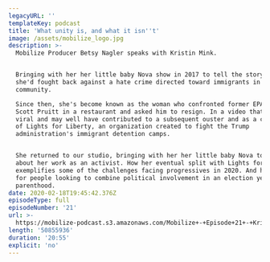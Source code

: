 ```yaml
---
legacyURL: ''
templateKey: podcast
title: 'What unity is, and what it isn''t'
image: /assets/mobilize_logo.jpg
description: >-
  Mobilize Producer Betsy Nagler speaks with Kristin Mink.


  Bringing with her her little baby Nova show in 2017 to tell the story of how
  she'd fought back against a hate crime directed toward immigrants in her
  community.

  Since then, she's become known as the woman who confronted former EPA chief
  Scott Pruitt in a restaurant and asked him to resign. In a video that went
  viral and may well have contributed to a subsequent ouster and as a co-founder
  of Lights for Liberty, an organization created to fight the Trump
  administration's immigrant detention camps.


  She returned to our studio, bringing with her her little baby Nova to talk
  about her work as an activist. How her eventual split with Lights for Liberty
  exemplifies some of the challenges facing progressives in 2020. And her advice
  for people looking to combine political involvement in an election year with
  parenthood.
date: 2020-02-18T19:45:42.376Z
episodeType: full
episodeNumber: '21'
url: >-
  https://mobilize-podcast.s3.amazonaws.com/Mobilize+-+Episode+21+-+Kristin+Mink+-+What+unity+is%2C+and+what+it+isn't.mp3
length: '50855936'
duration: '20:55'
explicit: 'no'
---
```


